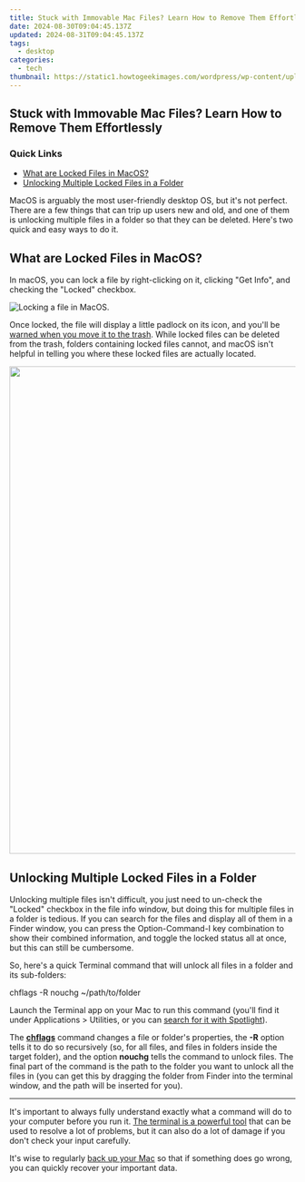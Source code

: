 ```yaml
---
title: Stuck with Immovable Mac Files? Learn How to Remove Them Effortlessly
date: 2024-08-30T09:04:45.137Z
updated: 2024-08-31T09:04:45.137Z
tags:
  - desktop
categories:
  - tech
thumbnail: https://static1.howtogeekimages.com/wordpress/wp-content/uploads/2024/02/53526258387_b97fd9691e_o.jpg
---
```


## Stuck with Immovable Mac Files? Learn How to Remove Them Effortlessly

### Quick Links

* [What are Locked Files in MacOS?](https://twitter-videos.techidaily.com/updated-archive-awesome-perfecting-twitter-video-backups-for-2024/)
* [Unlocking Multiple Locked Files in a Folder](https://extra-resources.techidaily.com/getting-started-with-digital-image-detailing/)

 MacOS is arguably the most user-friendly desktop OS, but it's not perfect. There are a few things that can trip up users new and old, and one of them is unlocking multiple files in a folder so that they can be deleted. Here's two quick and easy ways to do it.

##  What are Locked Files in MacOS?

 In macOS, you can lock a file by right-clicking on it, clicking "Get Info", and checking the "Locked" checkbox.

![Locking a file in MacOS.](https://static1.howtogeekimages.com/wordpress/wp-content/uploads/2024/07/locked.png) 

 Once locked, the file will display a little padlock on its icon, and you'll be [warned when you move it to the trash](https://support.apple.com/en-gb/guide/mac-help/mchlp1342/mac "https://support.apple.com/en-gb/guide/mac-help/mchlp1342/mac"). While locked files can be deleted from the trash, folders containing locked files cannot, and macOS isn't helpful in telling you where these locked files are actually located.

<!-- affiliate ads begin -->
<a href="https://propmoneyinc.pxf.io/c/5597632/1803115/14559" target="_top" id="1803115"><img src="//a.impactradius-go.com/display-ad/14559-1803115" border="0" alt="" width="859" height="859"/></a><img height="0" width="0" src="https://imp.pxf.io/i/5597632/1803115/14559" style="position:absolute;visibility:hidden;" border="0" />
<!-- affiliate ads end -->
##  Unlocking Multiple Locked Files in a Folder

 Unlocking multiple files isn't difficult, you just need to un-check the "Locked" checkbox in the file info window, but doing this for multiple files in a folder is tedious. If you can search for the files and display all of them in a Finder window, you can press the Option-Command-I key combination to show their combined information, and toggle the locked status all at once, but this can still be cumbersome.

 So, here's a quick Terminal command that will unlock all files in a folder and its sub-folders:

chflags -R nouchg ~/path/to/folder

 Launch the Terminal app on your Mac to run this command (you'll find it under Applications > Utilities, or you can [search for it with Spotlight](https://some-tips.techidaily.com/2024-approved-the-essential-tutorial-from-gif-art-to-sticky-fun-on-social-media/)).

 The [**chflags**](https://ss64.com/mac/chflags.html "https://ss64.com/mac/chflags.html") command changes a file or folder's properties, the **\-R** option tells it to do so recursively (so, for all files, and files in folders inside the target folder), and the option **nouchg** tells the command to unlock files. The final part of the command is the path to the folder you want to unlock all the files in (you can get this by dragging the folder from Finder into the terminal window, and the path will be inserted for you).

---

 It's important to always fully understand exactly what a command will do to your computer before you run it. [The terminal is a powerful tool](https://video-screen-grab.techidaily.com/alternative-game-capture-software-no-more-fbx-dependence-for-2024/) that can be used to resolve a lot of problems, but it can also do a lot of damage if you don't check your input carefully.

 It's wise to regularly [back up your Mac](https://vimeo-videos.techidaily.com/updated-2024-approved-skyrocketing-video-performance-on-vimeo/) so that if something does go wrong, you can quickly recover your important data.

<ins class="adsbygoogle"
     style="display:block"
     data-ad-format="autorelaxed"
     data-ad-client="ca-pub-7571918770474297"
     data-ad-slot="1223367746"></ins>



<ins class="adsbygoogle"
     style="display:block"
     data-ad-client="ca-pub-7571918770474297"
     data-ad-slot="8358498916"
     data-ad-format="auto"
     data-full-width-responsive="true"></ins>


